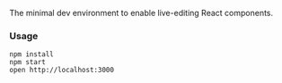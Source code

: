 

The minimal dev environment to enable live-editing React components.

### Usage

```
npm install
npm start
open http://localhost:3000
```
